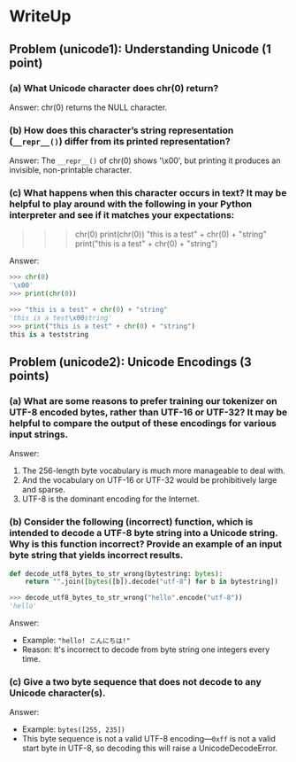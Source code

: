# WriteUp

## Problem (unicode1): Understanding Unicode (1 point)

### (a) What Unicode character does chr(0) return?
Answer: chr(0) returns the NULL character.

### (b) How does this character’s string representation (`__repr__()`) differ from its printed representation?

Answer: The `__repr__()` of chr(0) shows '\\x00', but printing it produces an invisible, non-printable character.

### (c) What happens when this character occurs in text? It may be helpful to play around with the following in your Python interpreter and see if it matches your expectations:
>>> chr(0)
>>> print(chr(0))
>>> "this is a test" + chr(0) + "string"
>>> print("this is a test" + chr(0) + "string")

Answer:
```python
>>> chr(0)
'\x00'
>>> print(chr(0))

>>> "this is a test" + chr(0) + "string"
'this is a test\x00string'
>>> print("this is a test" + chr(0) + "string")
this is a teststring
```

## Problem (unicode2): Unicode Encodings (3 points)

### (a) What are some reasons to prefer training our tokenizer on UTF-8 encoded bytes, rather than UTF-16 or UTF-32? It may be helpful to compare the output of these encodings for various input strings.

Answer:
1. The 256-length byte vocabulary is much more manageable to deal with. 
2. And the vocabulary on UTF-16 or UTF-32 would be prohibitively large and sparse.
3. UTF-8 is the dominant encoding for the Internet.

### (b) Consider the following (incorrect) function, which is intended to decode a UTF-8 byte string into a Unicode string. Why is this function incorrect? Provide an example of an input byte string that yields incorrect results.

```python
def decode_utf8_bytes_to_str_wrong(bytestring: bytes):
    return "".join([bytes([b]).decode("utf-8") for b in bytestring])

>>> decode_utf8_bytes_to_str_wrong("hello".encode("utf-8"))
'hello'
```
Answer:
- Example: `"hello! こんにちは!"`
- Reason: It's incorrect to decode from byte string one integers every time.

### (c) Give a two byte sequence that does not decode to any Unicode character(s).

Answer:
- Example: `bytes([255, 235])`
- This byte sequence is not a valid UTF-8 encoding—`0xff` is not a valid start byte in UTF-8, so decoding this will raise a UnicodeDecodeError.